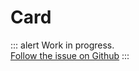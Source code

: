# Card

<p>

::: alert Work in progress.  
[Follow the issue on Github](https://github.com/vue-a11y/vue-a11y.com/issues/12)
:::

</p>